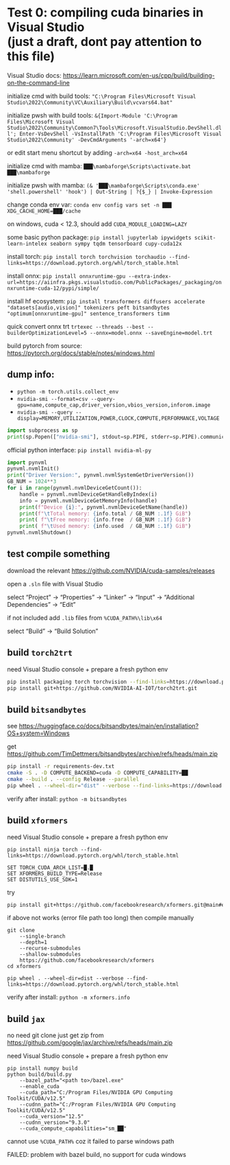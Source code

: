 # Test 0: compiling cuda binaries in Visual Studio<br />(just a draft, dont pay attention to this file)

Visual Studio docs: https://learn.microsoft.com/en-us/cpp/build/building-on-the-command-line

initialize cmd with build tools: `"C:\Program Files\Microsoft Visual Studio\2022\Community\VC\Auxiliary\Build\vcvars64.bat"`

initialize pwsh with build tools: `&{Import-Module 'C:\Program Files\Microsoft Visual Studio\2022\Community\Common7\Tools\Microsoft.VisualStudio.DevShell.dll'; Enter-VsDevShell -VsInstallPath 'C:\Program Files\Microsoft Visual Studio\2022\Community' -DevCmdArguments '-arch=x64'}`

or edit start menu shortcut by adding `-arch=x64 -host_arch=x64`

initialize cmd with mamba: `███\mambaforge\Scripts\activate.bat ███\mambaforge`

initialize pwsh with mamba: `(& '███\mambaforge\Scripts\conda.exe' 'shell.powershell' 'hook') | Out-String | ?{$_} | Invoke-Expression`

change conda env var: `conda env config vars set -n ███ XDG_CACHE_HOME=███/cache`

on windows, cuda < 12.3, should add `CUDA_MODULE_LOADING=LAZY`

some basic python package: `pip install jupyterlab ipywidgets scikit-learn-intelex seaborn sympy tqdm tensorboard cupy-cuda12x`

install torch: `pip install torch torchvision torchaudio --find-links=https://download.pytorch.org/whl/torch_stable.html`

install onnx: `pip install onnxruntime-gpu --extra-index-url=https://aiinfra.pkgs.visualstudio.com/PublicPackages/_packaging/onnxruntime-cuda-12/pypi/simple/`

install hf ecosystem: `pip install transformers diffusers accelerate "datasets[audio,vision]" tokenizers peft bitsandbytes "optimum[onnxruntime-gpu]" sentence_transformers timm`

quick convert onnx trt `trtexec --threads --best --builderOptimizationLevel=5 --onnx=model.onnx --saveEngine=model.trt`

build pytorch from source: https://pytorch.org/docs/stable/notes/windows.html

## dump info:

- `python -m torch.utils.collect_env`
- `nvidia-smi --format=csv --query-gpu=name,compute_cap,driver_version,vbios_version,inforom.image`
- `nvidia-smi --query --display=MEMORY,UTILIZATION,POWER,CLOCK,COMPUTE,PERFORMANCE,VOLTAGE`

```python
import subprocess as sp
print(sp.Popen(["nvidia-smi"], stdout=sp.PIPE, stderr=sp.PIPE).communicate()[0].split(b" "*48)[0].decode("utf-8"))
```
official python interface: `pip install nvidia-ml-py`
```python
import pynvml
pynvml.nvmlInit()
print("Driver Version:", pynvml.nvmlSystemGetDriverVersion())
GB_NUM = 1024**3
for i in range(pynvml.nvmlDeviceGetCount()):
	handle = pynvml.nvmlDeviceGetHandleByIndex(i)
	info = pynvml.nvmlDeviceGetMemoryInfo(handle)
	print(f"Device {i}:", pynvml.nvmlDeviceGetName(handle))
	print(f"\tTotal memory: {info.total / GB_NUM :.1f} GiB")
	print( f"\tFree memory: {info.free  / GB_NUM :.1f} GiB")
	print( f"\tUsed memory: {info.used  / GB_NUM :.1f} GiB")
pynvml.nvmlShutdown()
```

## test compile something

download the relevant https://github.com/NVIDIA/cuda-samples/releases

open a  `.sln` file with Visual Studio

select “Project” → “Properties” → “Linker” → “Input” → “Additional Dependencies” → “Edit”

if not included add `.lib` files from `%CUDA_PATH%\lib\x64`

select “Build” → “Build Solution”

## build `torch2trt`

need Visual Studio console + prepare a fresh python env
```bash
pip install packaging torch torchvision --find-links=https://download.pytorch.org/whl/torch_stable.html
pip install git+https://github.com/NVIDIA-AI-IOT/torch2trt.git
```

## build `bitsandbytes`

see https://huggingface.co/docs/bitsandbytes/main/en/installation?OS+system=Windows

get https://github.com/TimDettmers/bitsandbytes/archive/refs/heads/main.zip
```bash
pip install -r requirements-dev.txt
cmake -S . -D COMPUTE_BACKEND=cuda -D COMPUTE_CAPABILITY=██
cmake --build . --config Release --parallel
pip wheel . --wheel-dir="dist" --verbose --find-links=https://download.pytorch.org/whl/torch_stable.html
```
verify after install: `python -m bitsandbytes`

## build `xformers`

need Visual Studio console + prepare a fresh python env
```batchfile
pip install ninja torch --find-links=https://download.pytorch.org/whl/torch_stable.html

SET TORCH_CUDA_ARCH_LIST=█.█
SET XFORMERS_BUILD_TYPE=Release
SET DISTUTILS_USE_SDK=1
```
try
```bash
pip install git+https://github.com/facebookresearch/xformers.git@main#egg=xformers
```
if above not works (error file path too long) then compile manually
```
git clone
	--single-branch
	--depth=1
	--recurse-submodules
	--shallow-submodules
	https://github.com/facebookresearch/xformers
cd xformers

pip wheel . --wheel-dir=dist --verbose --find-links=https://download.pytorch.org/whl/torch_stable.html
```
verify after install: `python -m xformers.info`

## build `jax`

no need git clone just get zip from https://github.com/google/jax/archive/refs/heads/main.zip

need Visual Studio console + prepare a fresh python env
```
pip install numpy build
python build/build.py
	--bazel_path="<path to>/bazel.exe"
	--enable_cuda
	--cuda_path="C:/Program Files/NVIDIA GPU Computing Toolkit/CUDA/v12.5"
	--cudnn_path="C:/Program Files/NVIDIA GPU Computing Toolkit/CUDA/v12.5"
	--cuda_version="12.5"
	--cudnn_version="9.3.0"
	--cuda_compute_capabilities="sm_██"
```
cannot use `%CUDA_PATH%` coz it failed to parse windows path

FAILED: problem with bazel build, no support for cuda windows
